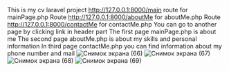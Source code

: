 This is my cv laravel project
http://127.0.0.1:8000/main route for mainPage.php
Route http://127.0.0.1:8000/aboutMe for aboutMe.php
Route http://127.0.0.1:8000/contactMe for contactMe.php
You can go to another page by clicking link in header part
The first page mainPage.php is about me
The second page aboutMe.php is about my skills and personal information
In third page contactMe.php you can find information about my phone number and mail
![Снимок экрана (66)](https://user-images.githubusercontent.com/75558362/108516876-ef73e700-72f0-11eb-8747-e088c783321f.png)
![Снимок экрана (67)](https://user-images.githubusercontent.com/75558362/108516883-f13daa80-72f0-11eb-8eac-40700549d7e0.png)
![Снимок экрана (68)](https://user-images.githubusercontent.com/75558362/108516887-f1d64100-72f0-11eb-9b31-73f6c97c3740.png)
![Снимок экрана (69)](https://user-images.githubusercontent.com/75558362/108516889-f1d64100-72f0-11eb-8db4-c83f58389c49.png)
